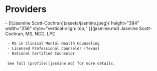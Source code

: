 # Providers

<div class="grid cards" markdown>
-    [![Jasmine Scott-Cochran](assets/jasmine.jpeg){ height="384" width="256" style="vertical-align: top;" }](jasmine.md)
     Jasmine Scott-Cochran, MS, NCC, LPC

     - MS in Clinical Mental Health Counseling
     - Licensed Professional Counselor (Texas)
     - National Certified Counselor

     See full [profile](jasmine.md) for more details.

</div>
